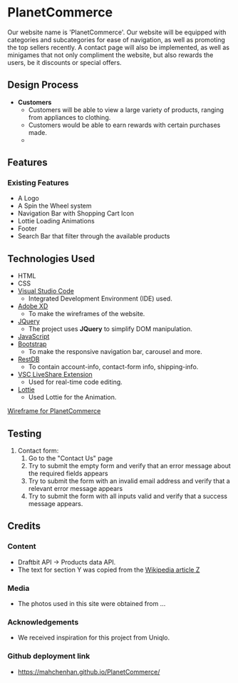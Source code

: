 # PlanetCommerce

Our website name is 'PlanetCommerce'. Our website will be equipped with categories and subcategories for ease of navigation, as well as promoting the top sellers recently. A contact page will also be implemented, as well as minigames that not only compliment the website, but also rewards the users, be it discounts or special offers. 
 
## Design Process
 
* **Customers**
    * Customers will be able to view a large variety of products, ranging from appliances to clothing.
    * Customers would be able to earn rewards with certain purchases made.
    * 
## Features
### Existing Features
- A Logo
- A Spin the Wheel system
- Navigation Bar with Shopping Cart Icon
- Lottie Loading Animations
- Footer
- Search Bar that filter through the available products

## Technologies Used

- HTML 
- CSS
- [Visual Studio Code](https://code.visualstudio.com/) 
    - Integrated Development Environment (IDE) used.
- [Adobe XD](https://www.adobe.com/sea/products/xd.html)
    - To make the wireframes of the website.
- [JQuery](https://jquery.com)
    - The project uses **JQuery** to simplify DOM manipulation.
- [JavaScript](https://www.javascript.com/)
- [Bootstrap](https://getbootstrap.com/)
    - To make the responsive navigation bar, carousel and more.
- [RestDB](https://restdb.io/) 
    - To contain account-info, contact-form info, shipping-info.
- [VSC LiveShare Extension](https://marketplace.visualstudio.com/items?itemName=MS-vsliveshare.vsliveshare-pack) 
    - Used for real-time code editing.
- [Lottie](https://lottiefiles.com/)
    - Used Lottie for the Animation.

[Wireframe for PlanetCommerce](https://xd.adobe.com/view/72239bdd-a8ae-44e3-919f-be5d3f50a356-2770/)

## Testing

1. Contact form:
    1. Go to the "Contact Us" page
    2. Try to submit the empty form and verify that an error message about the required fields appears
    3. Try to submit the form with an invalid email address and verify that a relevant error message appears
    4. Try to submit the form with all inputs valid and verify that a success message appears.

## Credits

### Content
- Draftbit API → Products data API.
- The text for section Y was copied from the [Wikipedia article Z](https://en.wikipedia.org/wiki/Z)

### Media
- The photos used in this site were obtained from ...

### Acknowledgements
- We received inspiration for this project from Uniqlo.

### Github deployment link
- https://mahchenhan.github.io/PlanetCommerce/
